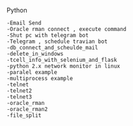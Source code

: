Python

    -Email Send
    -Oracle rman connect , execute command
    -Shut pc with telegram bot
    -Telegram , schedule travian bot
    -db_connect_and_scheulde_mail
    -delete_in_windows
    -tcell_info_with_selenium_and_flask
    -python 2.x network monitor in linux
    -paralel example
    -multiprocess example
    -telnet
    -telnet2
    -telnet3
    -oracle_rman
    -oracle_rman2
    -file_split
